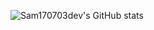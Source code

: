 ![Sam170703dev's GitHub stats](https://stats.hedystia.com/api?username=samuelvergaramartin&theme=synthwave)
